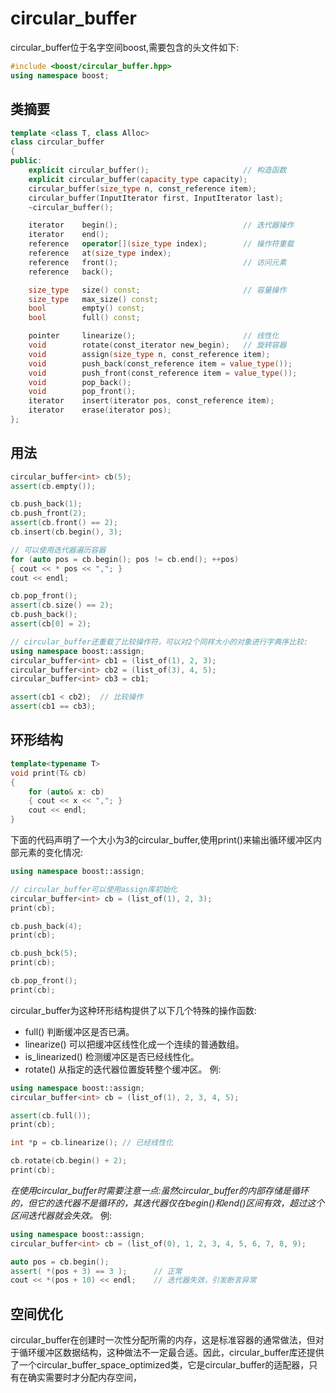 # circular_buffer
circular_buffer位于名字空间boost,需要包含的头文件如下:
```c++
#include <boost/circular_buffer.hpp>
using namespace boost;
```

## 类摘要
```c++
template <class T, class Alloc>
class circular_buffer
{
public:
    explicit circular_buffer();                     // 构造函数
    explicit circular_buffer(capacity_type capacity);
    circular_buffer(size_type n, const_reference item);
    circular_buffer(InputIterator first, InputIterator last);
    ~circular_buffer();

    iterator    begin();                            // 迭代器操作
    iterator    end();
    reference   operator[](size_type index);        // 操作符重载
    reference   at(size_type index);
    reference   front();                            // 访问元素
    reference   back();

    size_type   size() const;                       // 容量操作
    size_type   max_size() const;
    bool        empty() const;
    bool        full() const;

    pointer     linearize();                        // 线性化
    void        rotate(const_iterator new_begin);   // 旋转容器
    void        assign(size_type n, const_reference item);
    void        push_back(const_reference item = value_type());
    void        push_front(const_reference item = value_type());
    void        pop_back();
    void        pop_front();
    iterator    insert(iterator pos, const_reference item);
    iterator    erase(iterator pos);
};
```

## 用法
```c++
circular_buffer<int> cb(5);
assert(cb.empty());

cb.push_back(1);
cb.push_front(2);
assert(cb.front() == 2);
cb.insert(cb.begin(), 3);

// 可以使用迭代器遍历容器
for (auto pos = cb.begin(); pos != cb.end(); ++pos)
{ cout << * pos << ","; }
cout << endl;

cb.pop_front();
assert(cb.size() == 2);
cb.push_back();
assert(cb[0] = 2);

// circular_buffer还重载了比较操作符，可以对2个同样大小的对象进行字典序比较:
using namespace boost::assign;
circular_buffer<int> cb1 = (list_of(1), 2, 3);
circular_buffer<int> cb2 = (list_of(3), 4, 5);
circular_buffer<int> cb3 = cb1;

assert(cb1 < cb2);  // 比较操作
assert(cb1 == cb3);
```

## 环形结构
```c++
template<typename T>
void print(T& cb)
{
    for (auto& x: cb)
    { cout << x << ","; }
    cout << endl;
}
```
下面的代码声明了一个大小为3的circular_buffer,使用print()来输出循环缓冲区内部元素的变化情况:
```c++
using namespace boost::assign;

// circular_buffer可以使用assign库初始化
circular_buffer<int> cb = (list_of(1), 2, 3);
print(cb);

cb.push_back(4);
print(cb);

cb.push_bck(5);
print(cb);

cb.pop_front();
print(cb);
```
circular_buffer为这种环形结构提供了以下几个特殊的操作函数:
- full()            判断缓冲区是否已满。
- linearize()       可以把缓冲区线性化成一个连续的普通数组。
- is_linearized()   检测缓冲区是否已经线性化。
- rotate()          从指定的迭代器位置旋转整个缓冲区。
例:
```c++
using namespace boost::assign;
circular_buffer<int> cb = (list_of(1), 2, 3, 4, 5);

assert(cb.full());
print(cb);

int *p = cb.linearize(); // 已经线性化

cb.rotate(cb.begin() + 2);
print(cb);
```
*在使用circular_buffer时需要注意一点:虽然circular_buffer的内部存储是循环的，但它的迭代器不是循环的，其迭代器仅在begin()和end()区间有效，超过这个区间迭代器就会失效。*
例:
```c++
using namespace boost::assign;
circular_buffer<int> cb = (list_of(0), 1, 2, 3, 4, 5, 6, 7, 8, 9);

auto pos = cb.begin();
assert( *(pos + 3) == 3 );      // 正常
cout << *(pos + 10) << endl;    // 迭代器失效，引发断言异常
```

## 空间优化
circular_buffer在创建时一次性分配所需的内存，这是标准容器的通常做法，但对于循环缓冲区数据结构，这种做法不一定最合适。因此，circular_buffer库还提供了一个circular_buffer_space_optimized类，它是circular_buffer的适配器，只有在确实需要时才分配内存空间，